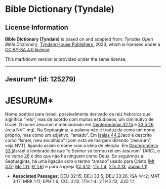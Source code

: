 # Bible Dictionary (Tyndale)

## License Information

**Bible Dictionary (Tyndale)** is based on and adapted from: _Tyndale Open Bible Dictionary_, [Tyndale House Publishers](https://tyndaleopenresources.com/), 2023, which is licensed under a [CC BY-SA 4.0 license](https://creativecommons.org/licenses/by-sa/4.0/legalcode.en).

This markdown version is provided under the same license.



--------------------------------

## Jesurum* (id: 125279)

JESURUM\*
=========

Nome poético para Israel, possivelmente derivado da raiz hebraica que significa “reto”, mas de acordo com muitos estudiosos, um diminutivo de Israel. O nome Jesurum é mencionado em [Deuteronômio 32\.15](https://ref.ly/Deut32:15) e [33\.5,26](https://ref.ly/Deut33:5) (veja NVT mg). Na Septuaginta, a palavra não é traduzida como um nome próprio, mas como um adjetivo, “amado”. Em [Isaías 44\.2](https://ref.ly/Isa44:2)Jacó é descrito como “Israel, meu escolhido” (com nota de margem dizendo “Jesurum”, veja NVT), ligando assim o nome com a ideia de eleição. Em [Deuteronômio 33\.5](https://ref.ly/Deut33:5)Israel é lembrado de que “o Senhor se tornou rei em Jesurum” (ARC), e no verso [26](https://ref.ly/Deut33:26) é dito que não há ninguém como Deus. Se seguirmos a Septuaginta, há uma ligação com o termo “amado” usado para Cristo ([Mt 3\.17](https://ref.ly/Matt3:17); [Mc 1\.11](https://ref.ly/Mark1:11); [Ef 1\.6](https://ref.ly/Eph1:6)) e para a igreja ([Cl 3\.12](https://ref.ly/Col3:12); [1Ts 1\.4](https://ref.ly/1Thess1:4); [2Ts 2\.13](https://ref.ly/2Thess2:13); [Judas 1\.1](https://ref.ly/Jude1:1)).

* **Associated Passages:** DEU 32:15; DEU 33:5; DEU 33:26; ISA 44:2; MAT 3:17; MRK 1:11; EPH 1:6; COL 3:12; 1TH 1:4; 2TH 2:13; JUD 1:1

